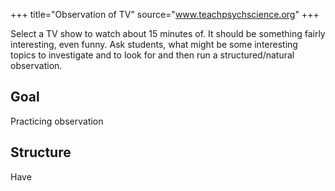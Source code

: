 +++
title="Observation of TV"
source="www.teachpsychscience.org"
+++

Select a TV show to watch about 15 minutes of. It should be something fairly interesting, even funny. Ask students, what might be some interesting topics to investigate and to look for and then run a structured/natural observation.

## Goal
Practicing observation

## Structure
Have 